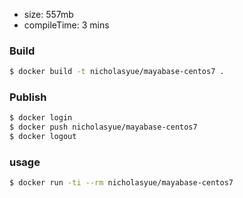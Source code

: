 - size: 557mb
- compileTime: 3 mins

### Build
```bash
$ docker build -t nicholasyue/mayabase-centos7 . 
```

### Publish
```bash
$ docker login
$ docker push nicholasyue/mayabase-centos7 
$ docker logout
```

### usage

```bash
$ docker run -ti --rm nicholasyue/mayabase-centos7
```
